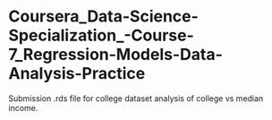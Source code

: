 # Coursera_Data-Science-Specialization_-Course-7_Regression-Models-Data-Analysis-Practice
Submission .rds file for college dataset analysis of college vs median income. 
